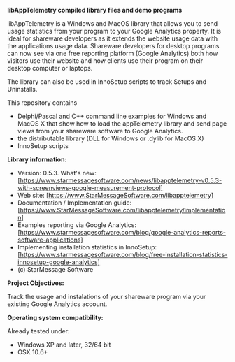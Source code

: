 ﻿**libAppTelemetry compiled library files and demo programs**

libAppTelemetry is a Windows and MacOS library that allows you to send usage statistics from your program to your Google Analytics property.
It is ideal for shareware developers as it extends the website usage data with the applications usage data.
Shareware developers for desktop programs can now see via one free reporting platform (Google Analytics) both how visitors use their website and how clients use their program on their desktop computer or laptops.

The library can also be used in InnoSetup scripts to track Setups and Uninstalls.

This repository contains 
- Delphi/Pascal and C++ command line examples for Windows and MacOS X that show how to load the appTelemetry library and send page views from your shareware software to Google Analytics.
- the distributable library (DLL for Windows or .dylib for MacOS X) 
- InnoSetup scripts

**Library information:**
- Version: 0.5.3. 
  What's new: [https://www.starmessagesoftware.com/news/libapptelemetry-v0.5.3-with-screenviews-google-measurement-protocol]
- Web site: [https://www.StarMessageSoftware.com/libapptelemetry]
- Documentation / Implementation guide: [https://www.StarMessageSoftware.com/libapptelemetry/implementation]
- Examples reporting via  Google Analytics: [https://www.starmessagesoftware.com/blog/google-analytics-reports-software-applications]
- Implementing installation statistics in InnoSetup: [https://www.starmessagesoftware.com/blog/free-installation-statistics-innosetup-google-analytics]
- (c) StarMessage Software
 
**Project Objectives:**

Track the usage and instalations of your shareware program via your existing Google Analytics account. 

**Operating system compatibility:**

Already tested under:
- Windows XP and later, 32/64 bit
- OSX 10.6+




